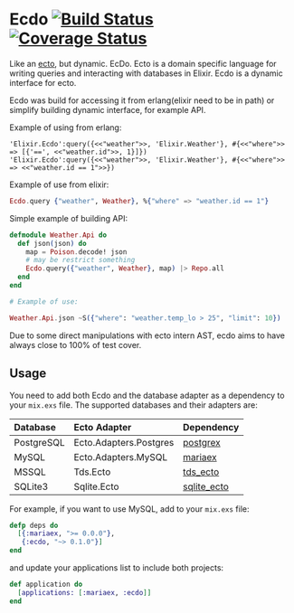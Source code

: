 Ecdo [![Build Status](https://travis-ci.org/xerions/ecdo.svg)](https://travis-ci.org/xerions/ecdo) [![Coverage Status](https://coveralls.io/repos/xerions/ecdo/badge.svg?branch=master&service=github)](https://coveralls.io/github/xerions/ecdo?branch=master)
====

Like an [ecto](https://github.com/elixir-lang/ecto), but dynamic. EcDo.
Ecto is a domain specific language for writing queries and interacting with databases in Elixir.
Ecdo is a dynamic interface for ecto.

Ecdo was build for accessing it from erlang(elixir need to be in path)
or simplify building dynamic interface, for example API.

Example of using from erlang:

```
'Elixir.Ecdo':query({<<"weather">>, 'Elixir.Weather'}, #{<<"where">> => [{'==', <<"weather.id">>, 1}]})
'Elixir.Ecdo':query({<<"weather">>, 'Elixir.Weather'}, #{<<"where">> => <<"weather.id == 1">>})
```

Example of use from elixir:

```elixir
Ecdo.query {"weather", Weather}, %{"where" => "weather.id == 1"}
```

Simple example of building API:

```elixir
defmodule Weather.Api do
  def json(json) do
    map = Poison.decode! json
    # may be restrict something
    Ecdo.query({"weather", Weather}, map) |> Repo.all
  end
end

# Example of use:

Weather.Api.json ~S({"where": "weather.temp_lo > 25", "limit": 10})
```

Due to some direct manipulations with ecto intern AST, ecdo aims to have always close to 100% of test cover.

## Usage

You need to add both Ecdo and the database adapter as a dependency to your `mix.exs` file. The supported databases and their adapters are:

Database                | Ecto Adapter           | Dependency
:---------------------- | :--------------------- | :-------------------
PostgreSQL              | Ecto.Adapters.Postgres | [postgrex][postgrex]
MySQL                   | Ecto.Adapters.MySQL    | [mariaex][mariaex]
MSSQL                   | Tds.Ecto               | [tds_ecto][tds_ecto]
SQLite3                 | Sqlite.Ecto            | [sqlite_ecto][sqlite_ecto]

[postgrex]: http://github.com/ericmj/postgrex
[mariaex]: http://github.com/xerions/mariaex
[tds_ecto]: https://github.com/livehelpnow/tds_ecto
[sqlite_ecto]: https://github.com/jazzyb/sqlite_ecto

For example, if you want to use MySQL, add to your `mix.exs` file:

```elixir
defp deps do
  [{:mariaex, ">= 0.0.0"},
   {:ecdo, "~> 0.1.0"}]
end
```

and update your applications list to include both projects:

```elixir
def application do
  [applications: [:mariaex, :ecdo]]
end
```
